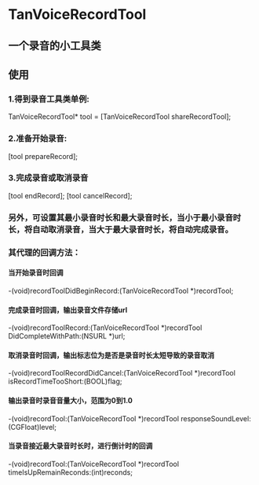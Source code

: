 # TanVoiceRecordTool
## 一个录音的小工具类
## 使用
### 1.得到录音工具类单例:
TanVoiceRecordTool* tool = [TanVoiceRecordTool shareRecordTool];
### 2.准备开始录音:
[tool prepareRecord];
### 3.完成录音或取消录音
[tool endRecord];      [tool cancelRecord];

### 另外，可设置其最小录音时长和最大录音时长，当小于最小录音时长，将自动取消录音，当大于最大录音时长，将自动完成录音。

### 其代理的回调方法：
#### 当开始录音时回调
-(void)recordToolDidBeginRecord:(TanVoiceRecordTool *)recordTool;
#### 完成录音时回调，输出录音文件存储url
-(void)recordToolRecord:(TanVoiceRecordTool *)recordTool DidCompleteWithPath:(NSURL *)url;
#### 取消录音时回调，输出标志位为是否是录音时长太短导致的录音取消
-(void)recordToolRecordDidCancel:(TanVoiceRecordTool *)recordTool isRecordTimeTooShort:(BOOL)flag;
#### 输出录音时录音音量大小，范围为0到1.0
-(void)recordTool:(TanVoiceRecordTool *)recordTool responseSoundLevel:(CGFloat)level;
#### 当录音接近最大录音时长时，进行倒计时的回调
-(void)recordTool:(TanVoiceRecordTool *)recordTool timeIsUpRemainReconds:(int)reconds;
